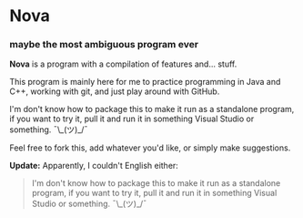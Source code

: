 # Nova
### maybe the most ambiguous program ever

**Nova** is a program with a compilation of features and... stuff.

This program is mainly here for me to practice programming in Java and C++, working with git, and just play around with GitHub.

I'm don't know how to package this to make it run as a standalone program, if you want to try it, pull it and run it in something Visual Studio or something. ¯\\\_(ツ)_/¯

Feel free to fork this, add whatever you'd like, or simply make suggestions.

**Update:** Apparently, I couldn't English either:

> I'm don't know how to package this to make it run as a standalone program, if you want to try it, pull it and run it in something Visual Studio or something. ¯\\\_(ツ)_/¯

